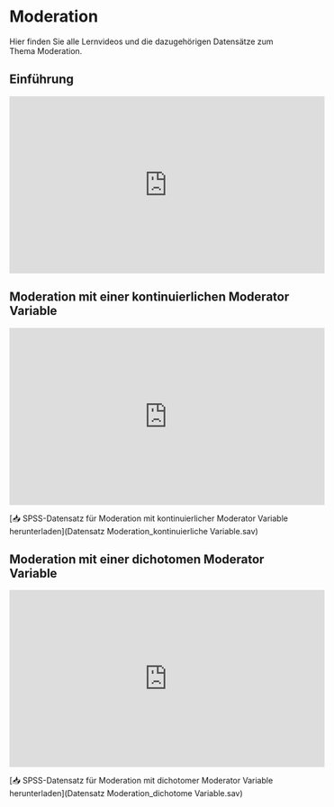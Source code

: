 # Moderation

Hier finden Sie alle Lernvideos und die dazugehörigen Datensätze zum Thema Moderation.

## Einführung
<iframe width="560" height="315" 
    src="https://www.youtube.com/embed/7YMYftBA4jg" 
    frameborder="0" allowfullscreen>
</iframe>

## Moderation mit einer kontinuierlichen Moderator Variable
<iframe width="560" height="315" 
    src="https://www.youtube.com/embed/svrtzoJLRsc" 
    frameborder="0" allowfullscreen>
</iframe>

[📥 SPSS-Datensatz für Moderation mit kontinuierlicher Moderator Variable herunterladen](Datensatz Moderation_kontinuierliche Variable.sav)

## Moderation mit einer dichotomen Moderator Variable
<iframe width="560" height="315" 
    src="https://www.youtube.com/embed/c2S09Slwxo8" 
    frameborder="0" allowfullscreen>
</iframe>

[📥 SPSS-Datensatz für Moderation mit dichotomer Moderator Variable herunterladen](Datensatz Moderation_dichotome Variable.sav)